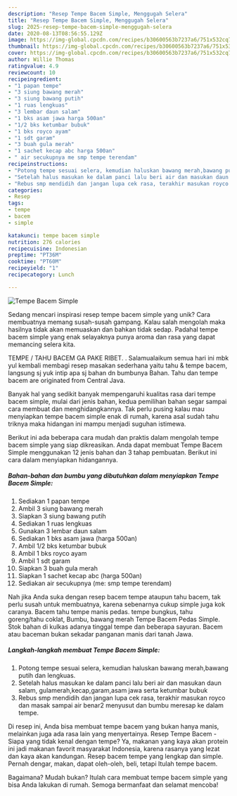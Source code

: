 ```yaml
---
description: "Resep Tempe Bacem Simple, Menggugah Selera"
title: "Resep Tempe Bacem Simple, Menggugah Selera"
slug: 2025-resep-tempe-bacem-simple-menggugah-selera
date: 2020-08-13T08:56:55.129Z
image: https://img-global.cpcdn.com/recipes/b30600563b7237a6/751x532cq70/tempe-bacem-simple-foto-resep-utama.jpg
thumbnail: https://img-global.cpcdn.com/recipes/b30600563b7237a6/751x532cq70/tempe-bacem-simple-foto-resep-utama.jpg
cover: https://img-global.cpcdn.com/recipes/b30600563b7237a6/751x532cq70/tempe-bacem-simple-foto-resep-utama.jpg
author: Willie Thomas
ratingvalue: 4.9
reviewcount: 10
recipeingredient:
- "1 papan tempe"
- "3 siung bawang merah"
- "3 siung bawang putih"
- "1 ruas lengkuas"
- "3 lembar daun salam"
- "1 bks asam jawa harga 500an"
- "1/2 bks ketumbar bubuk"
- "1 bks royco ayam"
- "1 sdt garam"
- "3 buah gula merah"
- "1 sachet kecap abc harga 500an"
- " air secukupnya me smp tempe terendam"
recipeinstructions:
- "Potong tempe sesuai selera, kemudian haluskan bawang merah,bawang putih dan lengkuas."
- "Setelah halus masukan ke dalam panci lalu beri air dan masukan daun salam, gulamerah,kecap,garam,asam jawa serta ketumbar bubuk"
- "Rebus smp mendidih dan jangan lupa cek rasa, terakhir masukan royco dan masak sampai air benar2 menyusut dan bumbu meresap ke dalam tempe."
categories:
- Resep
tags:
- tempe
- bacem
- simple

katakunci: tempe bacem simple 
nutrition: 276 calories
recipecuisine: Indonesian
preptime: "PT36M"
cooktime: "PT60M"
recipeyield: "1"
recipecategory: Lunch

---
```



![Tempe Bacem Simple](https://img-global.cpcdn.com/recipes/b30600563b7237a6/751x532cq70/tempe-bacem-simple-foto-resep-utama.jpg)

Sedang mencari inspirasi resep tempe bacem simple yang unik? Cara membuatnya memang susah-susah gampang. Kalau salah mengolah maka hasilnya tidak akan memuaskan dan bahkan tidak sedap. Padahal tempe bacem simple yang enak selayaknya punya aroma dan rasa yang dapat memancing selera kita.

TEMPE / TAHU BACEM GA PAKE RIBET. ‍. Salamualaikum semua hari ini mbk yul kembali membagi resep masakan sederhana yaitu tahu &amp; tempe bacem, langsung sj yuk intip apa sj bahan dn bumbunya Bahan. Tahu dan tempe bacem are originated from Central Java.

Banyak hal yang sedikit banyak mempengaruhi kualitas rasa dari tempe bacem simple, mulai dari jenis bahan, kedua pemilihan bahan segar sampai cara membuat dan menghidangkannya. Tak perlu pusing kalau mau menyiapkan tempe bacem simple enak di rumah, karena asal sudah tahu triknya maka hidangan ini mampu menjadi suguhan istimewa.


Berikut ini ada beberapa cara mudah dan praktis dalam mengolah tempe bacem simple yang siap dikreasikan. Anda dapat membuat Tempe Bacem Simple menggunakan 12 jenis bahan dan 3 tahap pembuatan. Berikut ini cara dalam menyiapkan hidangannya.

<!--inarticleads1-->

##### Bahan-bahan dan bumbu yang dibutuhkan dalam menyiapkan Tempe Bacem Simple:

1. Sediakan 1 papan tempe
1. Ambil 3 siung bawang merah
1. Siapkan 3 siung bawang putih
1. Sediakan 1 ruas lengkuas
1. Gunakan 3 lembar daun salam
1. Sediakan 1 bks asam jawa (harga 500an)
1. Ambil 1/2 bks ketumbar bubuk
1. Ambil 1 bks royco ayam
1. Ambil 1 sdt garam
1. Siapkan 3 buah gula merah
1. Siapkan 1 sachet kecap abc (harga 500an)
1. Sediakan  air secukupnya (me: smp tempe terendam)


Nah jika Anda suka dengan resep bacem tempe ataupun tahu bacem, tak perlu susah untuk membuatnya, karena sebenarnya cukup simple juga kok caranya. Bacem tahu tempe manis pedas. tempe bungkus, tahu goreng/tahu coklat, Bumbu, bawang merah Tempe Bacem Pedas Simple. Stok bahan di kulkas adanya tinggal tempe dan beberapa sayuran. Bacem atau baceman bukan sekadar panganan manis dari tanah Jawa. 

<!--inarticleads2-->

##### Langkah-langkah membuat Tempe Bacem Simple:

1. Potong tempe sesuai selera, kemudian haluskan bawang merah,bawang putih dan lengkuas.
1. Setelah halus masukan ke dalam panci lalu beri air dan masukan daun salam, gulamerah,kecap,garam,asam jawa serta ketumbar bubuk
1. Rebus smp mendidih dan jangan lupa cek rasa, terakhir masukan royco dan masak sampai air benar2 menyusut dan bumbu meresap ke dalam tempe.


Di resep ini, Anda bisa membuat tempe bacem yang bukan hanya manis, melainkan juga ada rasa lain yang menyertainya. Resep Tempe Bacem - Siapa yang tidak kenal dengan tempe? Ya, makanan yang kaya akan protein ini jadi makanan favorit masyarakat Indonesia, karena rasanya yang lezat dan kaya akan kandungan. Resep bacem tempe yang lengkap dan simple. Pernah dengar, makan, dapat oleh-oleh, beli, tetapi Itulah tempe bacem. 

Bagaimana? Mudah bukan? Itulah cara membuat tempe bacem simple yang bisa Anda lakukan di rumah. Semoga bermanfaat dan selamat mencoba!
